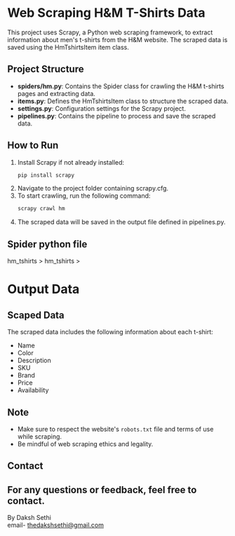 # Web Scraping H&M T-Shirts Data

This project uses Scrapy, a Python web scraping framework, to extract information about men's t-shirts from the H&M website. The scraped data is saved using the HmTshirtsItem item class.

## Project Structure

- **spiders/hm.py**: Contains the Spider class for crawling the H&M t-shirts pages and extracting data.
- **items.py**: Defines the HmTshirtsItem class to structure the scraped data.
- **settings.py**: Configuration settings for the Scrapy project.
- **pipelines.py**: Contains the pipeline to process and save the scraped data.

## How to Run

1. Install Scrapy if not already installed:
   ```bash
   pip install scrapy
2. Navigate to the project folder containing scrapy.cfg.
3. To start crawling, run the following command:
   ```bash
   scrapy crawl hm
4. The scraped data will be saved in the output file defined in pipelines.py.

## Spider python file
hm_tshirts > hm_tshirts > 

# Output Data
## Scaped Data

The scraped data includes the following information about each t-shirt:

- Name
- Color
- Description
- SKU
- Brand
- Price
- Availability

## Note

- Make sure to respect the website's `robots.txt` file and terms of use while scraping.
- Be mindful of web scraping ethics and legality.

## Contact

For any questions or feedback, feel free to contact.
---
By 
Daksh Sethi  
email- thedakshsethi@gmail.com
